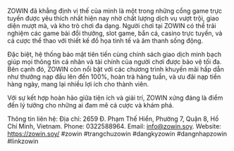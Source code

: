 ZOWIN đã khẳng định vị thế của mình là một trong những cổng game trực tuyến được yêu thích nhất hiện nay nhờ chất lượng dịch vụ vượt trội, giao diện mượt mà, và kho trò chơi đa dạng. Người chơi tại ZOWIN có thể trải nghiệm các game bài đổi thưởng, slot game, bắn cá, casino trực tuyến, và cá cược thể thao với thiết kế đồ họa tinh tế và âm thanh sống động.

Đặc biệt, hệ thống bảo mật tiên tiến cùng chính sách giao dịch minh bạch giúp mọi thông tin cá nhân và tài chính của người chơi được bảo vệ tối đa. Bên cạnh đó, ZOWIN còn nổi bật với các chương trình khuyến mãi hấp dẫn như thưởng nạp đầu lên đến 100%, hoàn trả hàng tuần, và ưu đãi nạp tiền hàng ngày, mang lại nhiều lợi ích cho thành viên.

Với sự kết hợp hoàn hảo giữa tiện ích và giải trí, ZOWIN xứng đáng là điểm đến lý tưởng cho những ai đam mê cá cược và khám phá.

Thông tin liên hệ:
Địa chỉ: 2659 Đ. Phạm Thế Hiển, Phường 7, Quận 8, Hồ Chí Minh, Vietnam.
Phone: 0322588964.
Email: info@zowin.soy.
Website: https://zowin.soy/ 
#zowin #trangchuzowin #dangkyzowin #dangnhapzowin #linkzowin

